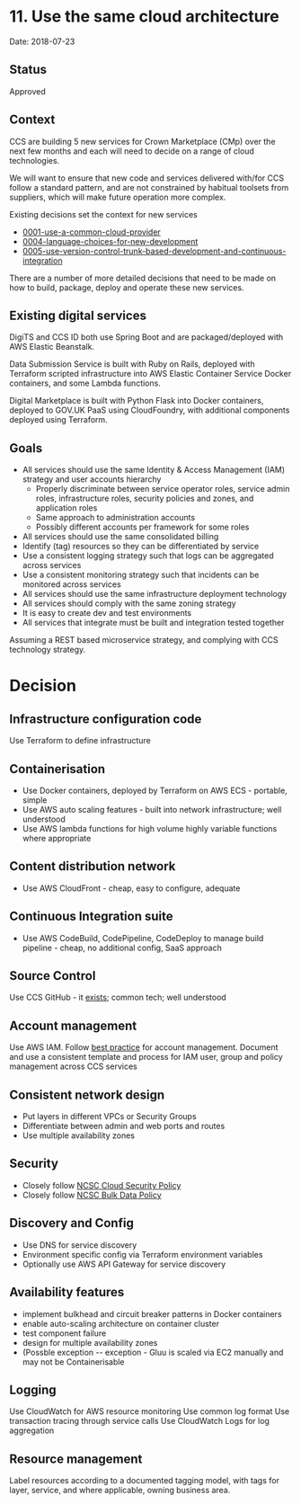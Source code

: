 # 11. Use the same cloud architecture

Date: 2018-07-23

## Status

Approved

## Context

CCS are  building 5 new services for Crown Marketplace (CMp) over the next few months and each
will need to decide on a range of cloud technologies.

We will want to ensure that new code and services delivered with/for CCS follow a standard pattern,
and are not constrained by habitual toolsets from suppliers, which will make future operation more
complex.

Existing decisions set the context for new services

- [0001-use-a-common-cloud-provider](0001-use-a-common-cloud-provider.md)
- [0004-language-choices-for-new-development](0004-language-choices-for-new-development.md)
- [0005-use-version-control-trunk-based-development-and-continuous-integration](0005-use-version-control-trunk-based-development-and-continuous-integration.md)

There are a number of more detailed decisions that need to be made on how to build, package, deploy and operate these new services.

## Existing digital services

DigiTS and CCS ID both use Spring Boot and are packaged/deployed with AWS Elastic Beanstalk.

Data Submission Service is built with Ruby on Rails, deployed with Terraform scripted infrastructure into AWS Elastic
Container Service Docker containers, and some Lambda functions.

Digital Marketplace is built with Python Flask into Docker containers, deployed to GOV.UK PaaS using CloudFoundry, with
additional components deployed using Terraform.


## Goals

- All services should use the same Identity & Access Management (IAM) strategy and user accounts hierarchy
   - Properly discriminate between service operator roles, service admin roles, infrastructure roles, security
     policies and zones, and application roles
   - Same approach to administration accounts
   - Possibly different accounts per framework for some roles
- All services should use the same consolidated billing
- Identify (tag) resources so they can be differentiated by service
- Use a consistent logging strategy such that logs can be aggregated across services
- Use a consistent monitoring strategy such that incidents can be monitored across services
- All services should use the same infrastructure deployment technology
- All services should comply with the same zoning strategy
- It is easy to create dev and test environments
- All services that integrate must be built and integration tested together

Assuming a REST based microservice strategy, and complying with CCS technology strategy.

# Decision

## Infrastructure configuration code
Use Terraform to define infrastructure

## Containerisation
- Use Docker containers, deployed by Terraform on AWS ECS - portable, simple
- Use AWS auto scaling features - built into network infrastructure; well understood
- Use AWS lambda functions for high volume highly variable functions where appropriate
## Content distribution network
- Use AWS CloudFront - cheap, easy to configure, adequate
## Continuous Integration suite
- Use AWS CodeBuild, CodePipeline, CodeDeploy to manage build pipeline - cheap, no additional config, SaaS approach
## Source Control
Use CCS GitHub - it [exists](https://github.com/Crown-Commercial-Service); common tech; well understood
## Account management
Use AWS IAM. Follow [best practice](https://docs.aws.amazon.com/IAM/latest/UserGuide/best-practices.html)
for account management.  Document and use a consistent template and process for IAM user, group and policy management
across CCS services
## Consistent network design
- Put layers in different VPCs or Security Groups
- Differentiate between admin and web ports and routes
- Use multiple availability zones
## Security
- Closely follow [NCSC Cloud Security Policy](https://www.ncsc.gov.uk/guidance/implementing-cloud-security-principles)
- Closely follow [NCSC Bulk Data Policy](https://www.ncsc.gov.uk/guidance/protecting-bulk-personal-data-main)
## Discovery and Config
- Use DNS for service discovery
- Environment specific config via Terraform environment variables
- Optionally use AWS API Gateway for service discovery

## Availability features
- implement bulkhead and circuit breaker patterns in Docker containers
- enable auto-scaling architecture on container cluster
- test component failure
- design for multiple availability zones
- (Possble exception -- exception - Gluu is scaled via EC2 manually and may not be Containerisable

## Logging
Use CloudWatch for AWS resource monitoring
Use common log format
Use transaction tracing through service calls
Use CloudWatch Logs for log aggregation

## Resource management
Label resources according to a documented tagging model, with tags for layer, service, and where applicable, owning business area.
